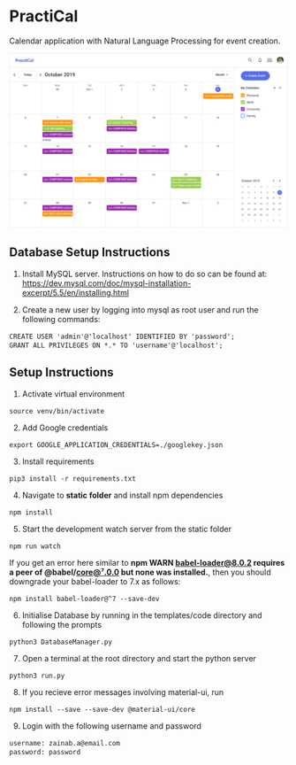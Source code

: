 # PractiCal
Calendar application with Natural Language Processing for event creation.

![PractiCal Preview Image](practical.jpg)

## Database Setup Instructions
1. Install MySQL server. Instructions on how to do so can be found at:
</br>https://dev.mysql.com/doc/mysql-installation-excerpt/5.5/en/installing.html

2. Create a new user by logging into mysql as root user and run the following
commands:
```
CREATE USER 'admin'@'localhost' IDENTIFIED BY 'password';
GRANT ALL PRIVILEGES ON *.* TO 'username'@'localhost';
```

## Setup Instructions
1. Activate virtual environment
```
source venv/bin/activate
```
2. Add Google credentials
```
export GOOGLE_APPLICATION_CREDENTIALS=./googlekey.json
```
3. Install requirements
```
pip3 install -r requirements.txt
```
4. Navigate to **static folder** and install npm dependencies
```
npm install
```
5. Start the development watch server from the static folder
```
npm run watch
```
If you get an error here similar to **npm WARN babel-loader@8.0.2 requires a peer of @babel/core@⁷.0.0 but none was installed.**, then you should downgrade your babel-loader to 7.x as follows:
```
npm install babel-loader@^7 --save-dev
```
6. Initialise Database by running in the templates/code directory and following the prompts
```
python3 DatabaseManager.py
```

7. Open a terminal at the root directory and start the python server
```
python3 run.py
```
8. If you recieve error messages involving material-ui, run
```
npm install --save --save-dev @material-ui/core
```
9. Login with the following username and password
```
username: zainab.a@email.com
password: password
```
